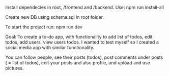 Install dependecies in root, /frontend and /backend.
Use: npm run install-all

Create new DB using schema.sql in root folder.

To start the project run:
npm run dev

Goal: To create a to-do app, with functionality to add list of todos, edit todos, add users, view users todos. I wanted to test myself so I created a social media app with similar functionality.

You can follow people, see their posts (todos), post comments under posts ( = list of todos), edit your posts and also profile, and upload and use pictures.
